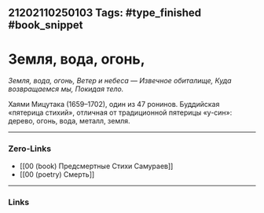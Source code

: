 21202110250103
Tags: #type_finished #book_snippet 
---
# Земля, вода, огонь,

*Земля, вода, огонь,
Ветер и небеса  —
Извечное обиталище,
Куда возвращаемся мы,
Покидая тело.*

Хаями Мицутака (1659–1702), один из 47 ронинов. Буддийская «пятерица стихий», отличная от традиционной пятерицы «у-син»: дерево, огонь, вода, металл, земля.

---
### Zero-Links
 - [[00 (book) Предсмертные Стихи Самураев]]
 - [[00 (poetry) Смерть]]
---
### Links
